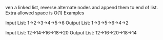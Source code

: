 ven a linked list, reverse alternate nodes and append them to end of list. Extra allowed space is O(1) 
Examples

Input List:  1->2->3->4->5->6
Output List: 1->3->5->6->4->2

Input List:  12->14->16->18->20
Output List: 12->16->20->18->14
